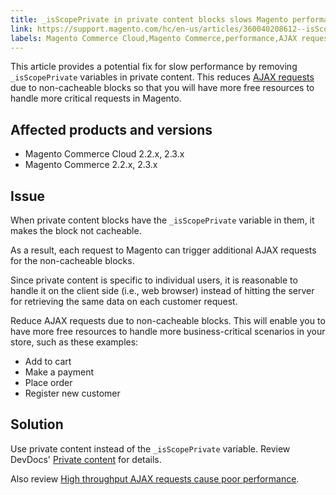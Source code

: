 ```yaml
---
title: _isScopePrivate in private content blocks slows Magento performance
link: https://support.magento.com/hc/en-us/articles/360040208612--isScopePrivate-in-private-content-blocks-slows-Magento-performance
labels: Magento Commerce Cloud,Magento Commerce,performance,AJAX requests,isScopePrivate,best practices,2.3.x,2.2.x
---
```


This article provides a potential fix for slow performance by removing `` _isScopePrivate `` variables in private content. This reduces [AJAX requests](https://support.magento.com/hc/en-us/articles/360039286472-High-throughput-AJAX-requests-cause-poor-performance) due to non-cacheable blocks so that you will have more free resources to handle more critical requests in Magento.

## Affected products and versions

* Magento Commerce Cloud 2.2.x, 2.3.x
* Magento Commerce 2.2.x, 2.3.x

## Issue

When private content blocks have the `` _isScopePrivate `` variable in them, it makes the block not cacheable.

As a result, each request to Magento can trigger additional AJAX requests for the non-cacheable blocks.

Since private content is specific to individual users, it is reasonable to handle it on the client side (i.e., web browser) instead of hitting the server for retrieving the same data on each customer request.

Reduce AJAX requests due to non-cacheable blocks. This will enable you to have more free resources to handle more business-critical scenarios in your store, such as these examples:

* Add to cart
* Make a payment
* Place order
* Register new customer

## Solution

Use private content instead of the `` _isScopePrivate `` variable. Review DevDocs' [Private content](https://devdocs.magento.com/guides/v2.3/extension-dev-guide/cache/page-caching/private-content.html) for details.  
  
Also review [High throughput AJAX requests cause poor performance](https://support.magento.com/hc/en-us/articles/360039286472).
